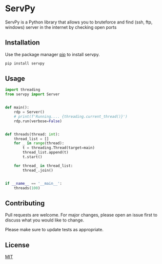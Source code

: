 # ServPy

ServPy is a Python library that allows you to bruteforce and find (ssh, ftp, windows) server in the internet by checking open ports

## Installation

Use the package manager [pip](https://pypi.org/project/servpy/) to install servpy.

```bash
pip install servpy
```

## Usage

```python
import threading
from servpy import Server


def main():
    rdp = Server()
    # print(f'Running.... {threading.current_thread()}')
    rdp.run(verbose=False)


def threads(thread: int):
    thread_list = []
    for _ in range(thread):
        t = threading.Thread(target=main)
        thread_list.append(t)
        t.start()

    for thread_ in thread_list:
        thread_.join()


if __name__ == '__main__':
    threads(100)

```

## Contributing
Pull requests are welcome. For major changes, please open an issue first to discuss what you would like to change.

Please make sure to update tests as appropriate.

## License
[MIT](https://choosealicense.com/licenses/mit/)